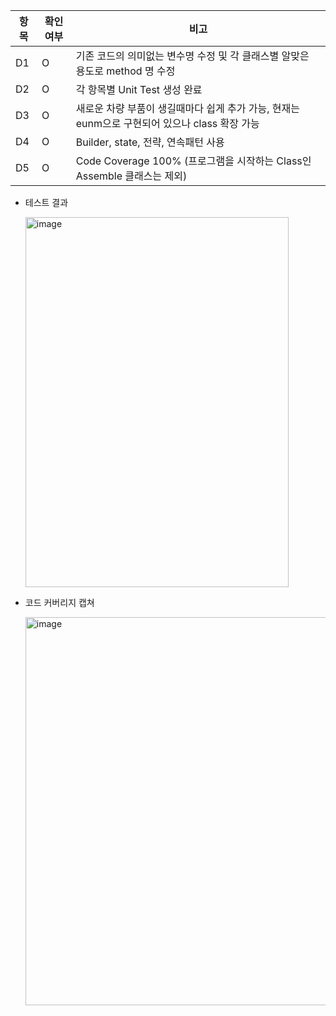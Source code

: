 | 항목 | 확인여부 | 비고 |
|---|---|---|
| D1 | O | 기존 코드의 의미없는 변수명 수정 및 각 클래스별 알맞은 용도로 method 명 수정 |
| D2 | O | 각 항목별 Unit Test 생성 완료|
| D3 | O | 새로운 차량 부품이 생길때마다 쉽게 추가 가능, 현재는 eunm으로 구현되어 있으나 class 확장 가능|
| D4 | O | Builder, state, 전략, 연속패턴 사용|
| D5 | O | Code Coverage 100% (프로그램을 시작하는 Class인 Assemble  클래스는 제외)|


- 테스트 결과

   <img width="421" height="592" alt="image" src="https://github.com/user-attachments/assets/35fd952b-85ed-44b6-b043-7384d7191e76" />


- 코드 커버리지 캡쳐

  <img width="695" height="621" alt="image" src="https://github.com/user-attachments/assets/37188351-a1e2-44c8-97a9-c5b74041e494" />
